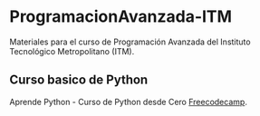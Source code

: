 # ProgramacionAvanzada-ITM
Materiales para el curso de Programación Avanzada del Instituto Tecnológico Metropolitano (ITM).

## Curso basico de Python
Aprende Python - Curso de Python desde Cero [Freecodecamp](https://www.youtube.com/watch?v=DLikpfc64cA).

